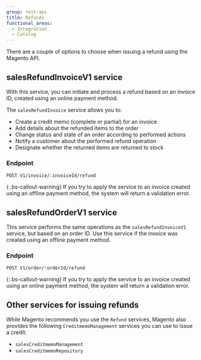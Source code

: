 ```yaml
---
group: rest-api
title: Refunds
functional_areas:
  - Integration
  - Catalog
---
```


There are a couple of options to choose when issuing a refund using the Magento API.

## salesRefundInvoiceV1 service

With this service, you can initiate and process a refund based on an invoice ID, created using an online payment method.

The `salesRefundInvoice` service allows you to:

* Create a credit memo (complete or partial) for an invoice
* Add details about the refunded items to the order
* Change status and state of an order according to performed actions
* Notify a customer about the performed refund operation
* Designate whether the returned items are returned to stock

### Endpoint

`POST V1/invoice/:invoiceId/refund`

{:.bs-callout-warning}
If you try to apply the service to an invoice created using an offline payment method, the system will return a validation error.

## salesRefundOrderV1 service

This service performs the same operations as the `salesRefundInvoiceV1` service, but based on an order ID. Use this service if the invoice was created using an offline payment method.

### Endpoint

`POST V1/order/:orderId/refund`

{:.bs-callout-warning}
If you try to apply the service to an invoice created using an online payment method, the system will return a validation error.

## Other services for issuing refunds

While Magento recommends you use the `Refund` services, Magento also provides the following `CreditmemoManagement` services you can use to issue a credit:

* `salesCreditmemoManagement`
* `salesCreditmemoRepository`
